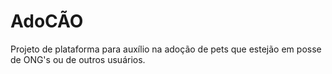 # AdoCÃO
Projeto de plataforma para auxílio na adoção de pets que estejão em posse de ONG's ou de outros usuários.

